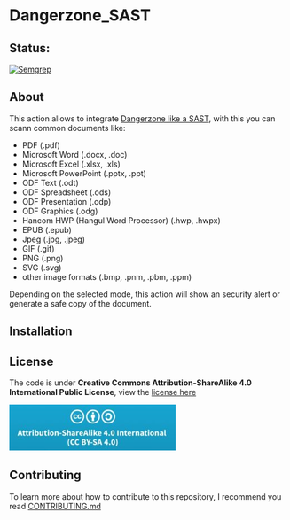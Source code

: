 # Dangerzone_SAST

## Status:

[![Semgrep](https://github.com/Isaaker/Ghost_Simulator_ES/actions/workflows/semgrep.yml/badge.svg)](https://github.com/Isaaker/Ghost_Simulator_ES/actions/workflows/semgrep.yml)


## About

This action allows to integrate [Dangerzone like a SAST](https://github.com/freedomofpress/dangerzone), with this you can scann common documents like:

- PDF (.pdf)
- Microsoft Word (.docx, .doc)
- Microsoft Excel (.xlsx, .xls)
- Microsoft PowerPoint (.pptx, .ppt)
- ODF Text (.odt)
- ODF Spreadsheet (.ods)
- ODF Presentation (.odp)
- ODF Graphics (.odg)
- Hancom HWP (Hangul Word Processor) (.hwp, .hwpx)
- EPUB (.epub)
- Jpeg (.jpg, .jpeg)
- GIF (.gif)
- PNG (.png)
- SVG (.svg)
- other image formats (.bmp, .pnm, .pbm, .ppm)

Depending on the selected mode, this action will show an security alert or generate a safe copy of the document.

## Installation


## License
The code is under **Creative Commons Attribution-ShareAlike 4.0 International Public License**, view the [license here](https://spotify.piscinadeentropia.es/license)

![Creative Commons Attribution-ShareAlike 4.0 International Public License Logo](https://github.com/Isaaker/Spotify-AdsList/raw/main/docs/images/License-Image.jpeg)

## Contributing

To learn more about how to contribute to this repository, I recommend you read [CONTRIBUTING.md](https://spotify.piscinadeentropia.es/contributing)
